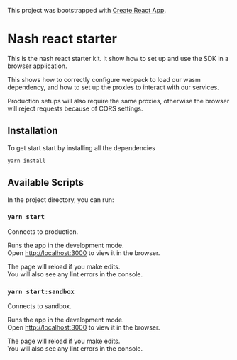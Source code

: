 This project was bootstrapped with [Create React App](https://github.com/facebook/create-react-app).

# Nash react starter

This is the nash react starter kit. It show how to set up and use the SDK in a browser application.

This shows how to correctly configure webpack to load our wasm dependency, and how to set up the proxies to interact with our services.

Production setups will also require the same proxies, otherwise the browser will reject requests because of CORS settings.

## Installation

To get start start by installing all the dependencies

```
yarn install
```

## Available Scripts

In the project directory, you can run:

### `yarn start`

Connects to production.

Runs the app in the development mode.<br />
Open [http://localhost:3000](http://localhost:3000) to view it in the browser.

The page will reload if you make edits.<br />
You will also see any lint errors in the console.


### `yarn start:sandbox`

Connects to sandbox.

Runs the app in the development mode.<br />
Open [http://localhost:3000](http://localhost:3000) to view it in the browser.

The page will reload if you make edits.<br />
You will also see any lint errors in the console.
